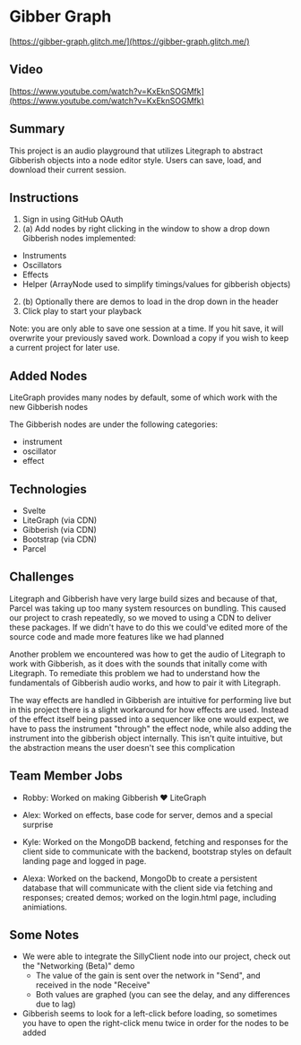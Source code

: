 # Gibber Graph

[https://gibber-graph.glitch.me/](https://gibber-graph.glitch.me/)

## Video

[https://www.youtube.com/watch?v=KxEknSOGMfk](https://www.youtube.com/watch?v=KxEknSOGMfk)

## Summary

This project is an audio playground that utilizes Litegraph to abstract Gibberish objects into a node editor style. Users can save, load, and download their current session.

## Instructions

1. Sign in using GitHub OAuth
2. (a) Add nodes by right clicking in the window to show a drop down
   Gibberish nodes implemented:

- Instruments
- Oscillators
- Effects
- Helper (ArrayNode used to simplify timings/values for gibberish objects)

2. (b) Optionally there are demos to load in the drop down in the header
3. Click play to start your playback

Note: you are only able to save one session at a time. If you hit save, it will overwrite your previously saved work. Download a copy if you wish to keep a current project for later use.

## Added Nodes

LiteGraph provides many nodes by default, some of which work with the new Gibberish nodes

The Gibberish nodes are under the following categories:

- instrument
- oscillator
- effect

## Technologies

- Svelte
- LiteGraph (via CDN)
- Gibberish (via CDN)
- Bootstrap (via CDN)
- Parcel

## Challenges

Litegraph and Gibberish have very large build sizes and because of that, Parcel was taking up too many system resources on bundling. This caused our project to crash repeatedly, so we moved to using a CDN to deliver these packages. If we didn't have to do this we could've edited more of the source code and made more features like we had planned

Another problem we encountered was how to get the audio of Litegraph to work with Gibberish, as it does with the sounds that initally come with Litegraph. To remediate this problem we had to understand how the fundamentals of Gibberish audio works, and how to pair it with Litegraph.

The way effects are handled in Gibberish are intuitive for performing live but in this project there is a slight workaround for how effects are used. Instead of the effect itself being passed into a sequencer like one would expect, we have to pass the instrument "through" the effect node, while also adding the instrument into the gibberish object internally. This isn't quite intuitive, but the abstraction means the user doesn't see this complication

## Team Member Jobs

- Robby: Worked on making Gibberish ❤️ LiteGraph

- Alex: Worked on effects, base code for server, demos and a special surprise

- Kyle: Worked on the MongoDB backend, fetching and responses for the client side to communicate with the backend, bootstrap styles on default landing page and logged in page.

- Alexa: Worked on the backend, MongoDb to create a persistent database that will communicate with the client side via fetching and responses; created demos; worked on the login.html page, including animiations.

## Some Notes

- We were able to integrate the SillyClient node into our project, check out the "Networking (Beta)" demo
  - The value of the gain is sent over the network in "Send", and received in the node "Receive"
  - Both values are graphed (you can see the delay, and any differences due to lag)
- Gibberish seems to look for a left-click before loading, so sometimes you have to open the right-click menu twice in order for the nodes to be added
